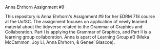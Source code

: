 Anna Ehrhorn Assignment #9

This repository is Anna Ehrhorn's Assignment #9 for her EDRM 718 course at the UofSC. The assignment focuses on application of newly 
learned material about the tidyverse related to the Grammar of Graphics and Collaboration. Part I is applying the Grammar of Graphics,
and Part II is a learning group collaboration. Anna is apart of Learning Group #3 (Meka McCammon, Joy Li, Anna Ehrhorn, & Genee’ Glascoe).
